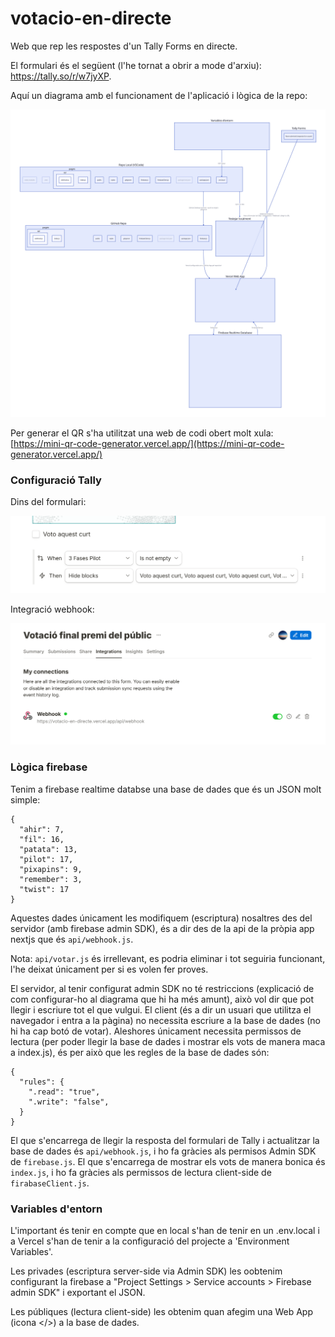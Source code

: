 # votacio-en-directe
Web que rep les respostes d'un Tally Forms en directe.

El formulari és el següent (l'he tornat a obrir a mode d'arxiu): https://tally.so/r/w7jyXP.

Aquí un diagrama amb el funcionament de l'aplicació i lògica de la repo:

![diagrama](repo-diagram.svg)


Per generar el QR s'ha utilitzat una web de codi obert molt xula: [https://mini-qr-code-generator.vercel.app/](https://mini-qr-code-generator.vercel.app/)


### Configuració Tally
Dins del formulari:

![regles tally](tally-rules.png)

Integració webhook:

![webhook integration](tally-webhooks.png)

### Lògica firebase
Tenim a firebase realtime databse una base de dades que és un JSON molt simple:
```
{
  "ahir": 7,
  "fil": 16,
  "patata": 13,
  "pilot": 17,
  "pixapins": 9,
  "remember": 3,
  "twist": 17
}
```
Aquestes dades únicament les modifiquem (escriptura) nosaltres des del servidor (amb firebase admin SDK), és a dir des de la api de la pròpia app nextjs que és `api/webhook.js`. 

Nota: `api/votar.js` és irrellevant, es podria eliminar i tot seguiria funcionant, l'he deixat únicament per si es volen fer proves.

El servidor, al tenir configurat admin SDK no té restriccions (explicació de com configurar-ho al diagrama que hi ha més amunt), això vol dir que pot llegir i escriure tot el que vulgui. El client (és a dir un usuari que utilitza el navegador i entra a la pàgina) no necessita escriure a la base de dades (no hi ha cap botó de votar). Aleshores únicament necessita permissos de lectura (per poder llegir la base de dades i mostrar els vots de manera maca a index.js), és per això que les regles de la base de dades són:
```
{
  "rules": {
    ".read": "true",
    ".write": "false",
  }
}
```

El que s'encarrega de llegir la resposta del formulari de Tally i actualitzar la base de dades és `api/webhook.js`, i ho fa gràcies als permisos Admin SDK de `firebase.js`. El que s'encarrega de mostrar els vots de manera bonica és `index.js`, i ho fa gràcies als permissos de lectura client-side de `firabaseClient.js`.

### Variables d'entorn
L'important és tenir en compte que en local s'han de tenir en un .env.local i a Vercel s'han de tenir a la configuració del projecte a 'Environment Variables'.

Les privades (escriptura server-side via Admin SDK) les oobtenim configurant la firebase a "Project Settings > Service accounts > Firebase admin SDK" i exportant el JSON.

Les públiques (lectura client-side) les obtenim quan afegim una Web App (icona </>) a la base de dades.